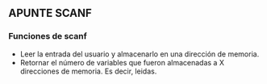 ## APUNTE SCANF

### Funciones de scanf

- Leer la entrada del usuario y almacenarlo en una dirección de memoria.
- Retornar el número de variables que fueron almacenadas a X direcciones de memoria. Es decir, leidas.